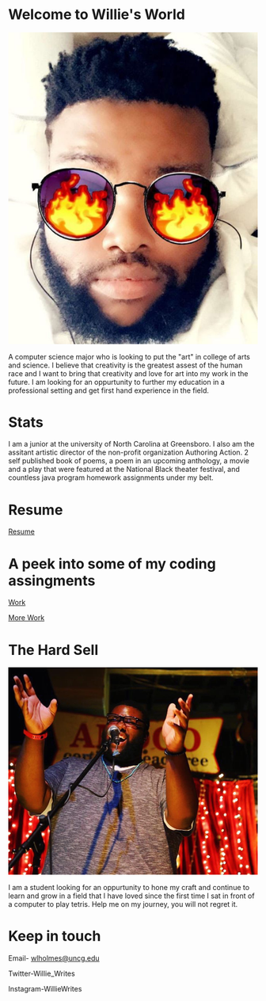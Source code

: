 # Welcome to Willie's World
![image](Willie1.png)

A computer science major who is looking to put the "art" in college of arts and science. I believe that creativity is the greatest assest of 
the human race and I want to bring that creativity and love for art into my work in the future. I am looking for an oppurtunity to further my education in a professional setting and get first hand experience in the field. 
# Stats
I am a junior at the university of North Carolina at Greensboro. I also am the assitant artistic director of the non-profit organization Authoring Action. 2 self published book of poems, a poem in an upcoming anthology, a movie and a play that were featured at the National Black theater festival, and countless java program homework assignments under my belt. 
# Resume



[Resume](https://github.com/WillieWrites/WillieWrites.github.io/raw/master/Resume.pdf) 

# A peek into some of my coding assingments

[Work](https://github.com/uncg-csc230-spring-2019-classroom-2/programming-assignment-5-lavon5203/blob/master/Question%201)

[More Work](https://github.com/uncg-csc230-spring-2019-classroom-2/programming-assignment-4-lavon5203/blob/master/WLHBigRational.java)


# The Hard Sell
![image](https://github.com/WillieWrites/WillieWrites.github.io/blob/master/willie2.png)

I am a student looking for an oppurtunity to hone my craft and continue to learn and grow in a field that I have loved since the first time I sat in front of a computer to play tetris. Help me on my journey, you will not regret it. 

# Keep in touch

Email- wlholmes@uncg.edu

Twitter-Willie_Writes

Instagram-WillieWrites

